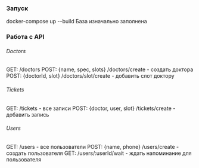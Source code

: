 ### Запуск

docker-compose up --build
База изначально заполнена

### Работа с API

###### Doctors

GET: /doctors
POST: {name, spec, slots} /doctors/create - создать доктора
POST: {doctorId, slot} /doctors/slot/create - добавить слот доктору

###### Tickets

GET: /tickets - все записи
POST: {doctor, user, slot} /tickets/create - добавить запись

###### Users

GET: /users - все пользователи
POST: {name, phone} /users/create - создать пользователя
GET: /users/:userId/wait - ждать напоминание для пользователя
